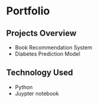 # Portfolio

## Projects Overview
- Book Recommendation System
- Diabetes Prediction Model

## Technology Used
- Python
- Juypter notebook



